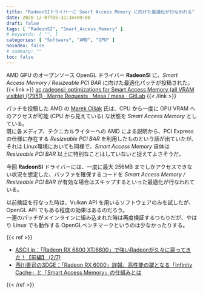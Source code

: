 ```yaml
---
title: "RadeonSIドライバーに Smart Access Memory に向けた最適化が行なわれる"
date: 2020-12-07T05:32:34+09:00
draft: false
tags: [ "RadeonSI", "Smart_Access_Memory" ]
# keywords: [ "", ]
categories: [ "Software", "AMD", "GPU" ]
noindex: false
# summary: ""
toc: false
---
```


AMD GPU のオープンソース OpenGL ドライバー **RadeonSI** に、*Smart Access Memory / Resizeable PCI BAR* に向けた最適化パッチが投稿された。  
{{< link >}} [ac,radeonsi: optimizations for Smart Access Memory (all VRAM visible) (!7951) · Merge Requests · Mesa / mesa · GitLab](https://gitlab.freedesktop.org/mesa/mesa/-/merge_requests/7951/commits) {{< /link >}}

パッチを投稿した AMD の [Marek Olšák](https://gitlab.freedesktop.org/mareko) 氏は、CPU から一度に GPU VRAM へのアクセスが可能 (CPU から見えている) な状態を *Smart Access Memory* としている。  
既に各メディア、テクニカルライターへの AMD による説明から、PCI Express の仕様に存在する *Resizeable PCI BAR* を利用したものという話が出ていたが、それは Linux環境においても同様で、*Smart Access Memory* 自体は *Resizeable PCI BAR* 以上に特別なことはしていないと捉えてよさそうだ。  

今回 **RadeonSI** ドライバーには、一度に最大 256MB までしかアクセスできない状況を想定した、バッファを確保するコードを *Smart Access Memory / Resizeable PCI BAR* が有効な場合はスキップするといった最適化が行なわれている。  

以前検証を行なった時は、Vulkan API を用いるソフトウェアのみを試したが、OpenGL API でもある程度の効果はあるのだろう。  
一連のパッチがメインラインに組み込まれた時は再度検証するつもりだが、やはり Linux でも動作する OpenGLベンチマークというのは少なかったりする。  

{{< ref >}}

 * [ASCII.jp：「Radeon RX 6800 XT/6800」で強いRadeonが久々に戻ってきた！【前編】 (2/7)](https://ascii.jp/elem/000/004/034/4034588/2/)
 * [西川善司の3DGE：「Radeon RX 6000」詳報。高性能の鍵となる「Infinity Cache」と「Smart Access Memory」の仕組みとは](https://www.4gamer.net/games/461/G046171/20201124135/)

{{< /ref >}}
